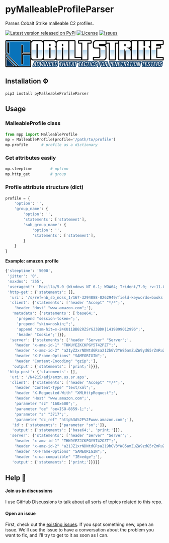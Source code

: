 # pyMalleableProfileParser
Parses Cobalt Strike malleable C2 profiles.

[![Latest version released on PyPi](https://img.shields.io/pypi/v/pymalleableprofileparser?style=flat-square)](https://pypi.org/project/pyMalleableProfileParser/)
[![License](https://img.shields.io/github/license/brett-fitz/pyMalleableProfileParser?style=flat-square)](https://github.com/brett-fitz/pyMalleableProfileParser/blob/main/LICENSE)
[![Issues](https://img.shields.io/github/issues/brett-fitz/pyMalleableProfileParser?style=flat-square)](https://github.com/brett-fitz/pyMalleableProfileParser/issues)

![Cobalt Strike Logo](https://raw.githubusercontent.com/brett-fitz/pyMalleableProfileParser/main/cobalt-strike-logo.png)

## Installation :gear:
```shell
pip3 install pyMalleableProfileParser
```

## Usage

### MalleableProfile class
```python
from mpp import MalleableProfile
mp = MalleableProfile(profile='/path/to/profile')
mp.profile      # profile as a dictionary
```

### Get attributes easily
```python
mp.sleeptime        # option
mp.http_get         # group
```

### Profile attribute structure (dict)
```python
profile = {
    'option': '',
    'group_name': {
        'option': '',
        'statements': ['statement'],
        'sub_group_name': {
            'option': '',
            'statements': ['statement'],
        }
    }
}
```
**Example: amazon.profile**
```python
{'sleeptime': '5000',
 'jitter': '0',
 'maxdns': '255',
 'useragent': 'Mozilla/5.0 (Windows NT 6.1; WOW64; Trident/7.0; rv:11.0) like Gecko',
 'http-get': {'statements': [],
  'uri': '/s/ref=nb_sb_noss_1/167-3294888-0262949/field-keywords=books',
  'client': {'statements': ['header "Accept" "*/*";',
    'header "Host" "www.amazon.com";'],
   'metadata': {'statements': ['base64;',
     'prepend "session-token=";',
     'prepend "skin=noskin;";',
     'append "csm-hit=s-24KU11BB82RZSYGJ3BDK|1419899012996";',
     'header "Cookie";']}},
  'server': {'statements': ['header "Server" "Server";',
    'header "x-amz-id-1" "THKUYEZKCKPGY5T42PZT";',
    'header "x-amz-id-2" "a21yZ2xrNDNtdGRsa212bGV3YW85amZuZW9ydG5rZmRuZ2tmZGl4aHRvNDVpbgo=";',
    'header "X-Frame-Options" "SAMEORIGIN";',
    'header "Content-Encoding" "gzip";'],
   'output': {'statements': ['print;']}}},
 'http-post': {'statements': [],
  'uri': '/N4215/adj/amzn.us.sr.aps',
  'client': {'statements': ['header "Accept" "*/*";',
    'header "Content-Type" "text/xml";',
    'header "X-Requested-With" "XMLHttpRequest";',
    'header "Host" "www.amazon.com";',
    'parameter "sz" "160x600";',
    'parameter "oe" "oe=ISO-8859-1;";',
    'parameter "s" "3717";',
    'parameter "dc_ref" "http%3A%2F%2Fwww.amazon.com";'],
   'id': {'statements': ['parameter "sn";']},
   'output': {'statements': ['base64;', 'print;']}},
  'server': {'statements': ['header "Server" "Server";',
    'header "x-amz-id-1" "THK9YEZJCKPGY5T42OZT";',
    'header "x-amz-id-2" "a21JZ1xrNDNtdGRsa219bGV3YW85amZuZW9zdG5rZmRuZ2tmZGl4aHRvNDVpbgo=";',
    'header "X-Frame-Options" "SAMEORIGIN";',
    'header "x-ua-compatible" "IE=edge";'],
   'output': {'statements': ['print;']}}}}
```

## Help :construction_worker:

#### Join us in discussions
I use GitHub Discussions to talk about all sorts of topics related to this repo.

#### Open an issue
First, check out the [existing issues](https://github.com/brett-fitz/pyMalleableProfileParser/issues). If you spot 
something new, open an issue. We'll use the issue to have a conversation about the problem you want to fix, and I'll 
try to get to it as soon as I can.